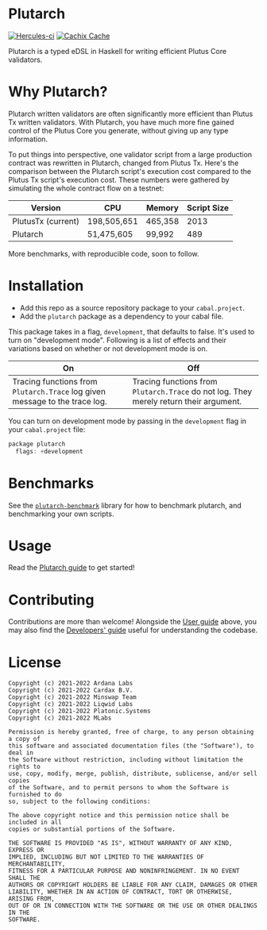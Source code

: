 # Plutarch

[![Hercules-ci][Herc badge]][Herc link]
[![Cachix Cache][Cachix badge]][Cachix link]

[Herc badge]: https://img.shields.io/badge/ci--by--hercules-green.svg
[Herc link]: https://hercules-ci.com/github/Plutonomicon/plutarch
[Cachix badge]: https://img.shields.io/badge/cachix-public--plutonomicon-blue.svg
[Cachix link]: https://public-plutonomicon.cachix.org

Plutarch is a typed eDSL in Haskell for writing efficient Plutus Core validators.

# Why Plutarch?
Plutarch written validators are often significantly more efficient than Plutus Tx written validators. With Plutarch, you have much more fine gained control of the Plutus Core you generate, without giving up any type information.

To put things into perspective, one validator script from a large production contract was rewritten in Plutarch, changed from Plutus Tx. Here's the comparison between the Plutarch script's execution cost compared to the Plutus Tx script's execution cost. These numbers were gathered by simulating the whole contract flow on a testnet:

| Version            | CPU         | Memory  | Script Size |
| ------------------ | ----------- | ------- | ----------- |
| PlutusTx (current) | 198,505,651 | 465,358 |  2013       |
| Plutarch           | 51,475,605  |  99,992 |  489        |

More benchmarks, with reproducible code, soon to follow.

# Installation
* Add this repo as a source repository package to your `cabal.project`.
* Add the `plutarch` package as a dependency to your cabal file.

This package takes in a flag, `development`, that defaults to false. It's used to turn on "development mode". Following is a list of effects and their variations based on whether or not development mode is on.

| On | Off |
| -- | --- |
| Tracing functions from `Plutarch.Trace` log given message to the trace log. | Tracing functions from `Plutarch.Trace` do not log. They merely return their argument. |

You can turn on development mode by passing in the `development` flag in your `cabal.project` file:
```hs
package plutarch
  flags: +development
```

# Benchmarks

See the [`plutarch-benchmark`](./plutarch-benchmark) library for how to benchmark plutarch, and benchmarking your own scripts.

# Usage
Read the [Plutarch guide](./docs/GUIDE.md) to get started!

# Contributing
Contributions are more than welcome! Alongside the [User guide](#usage) above, you may also find the [Developers' guide](./docs/DEVGUIDE.md) useful for understanding the codebase.

# License

```
Copyright (c) 2021-2022 Ardana Labs
Copyright (c) 2021-2022 Cardax B.V.
Copyright (c) 2021-2022 Minswap Team
Copyright (c) 2021-2022 Liqwid Labs
Copyright (c) 2021-2022 Platonic.Systems
Copyright (c) 2021-2022 MLabs

Permission is hereby granted, free of charge, to any person obtaining a copy of
this software and associated documentation files (the "Software"), to deal in
the Software without restriction, including without limitation the rights to
use, copy, modify, merge, publish, distribute, sublicense, and/or sell copies
of the Software, and to permit persons to whom the Software is furnished to do
so, subject to the following conditions:

The above copyright notice and this permission notice shall be included in all
copies or substantial portions of the Software.

THE SOFTWARE IS PROVIDED "AS IS", WITHOUT WARRANTY OF ANY KIND, EXPRESS OR
IMPLIED, INCLUDING BUT NOT LIMITED TO THE WARRANTIES OF MERCHANTABILITY,
FITNESS FOR A PARTICULAR PURPOSE AND NONINFRINGEMENT. IN NO EVENT SHALL THE
AUTHORS OR COPYRIGHT HOLDERS BE LIABLE FOR ANY CLAIM, DAMAGES OR OTHER
LIABILITY, WHETHER IN AN ACTION OF CONTRACT, TORT OR OTHERWISE, ARISING FROM,
OUT OF OR IN CONNECTION WITH THE SOFTWARE OR THE USE OR OTHER DEALINGS IN THE
SOFTWARE.
```
